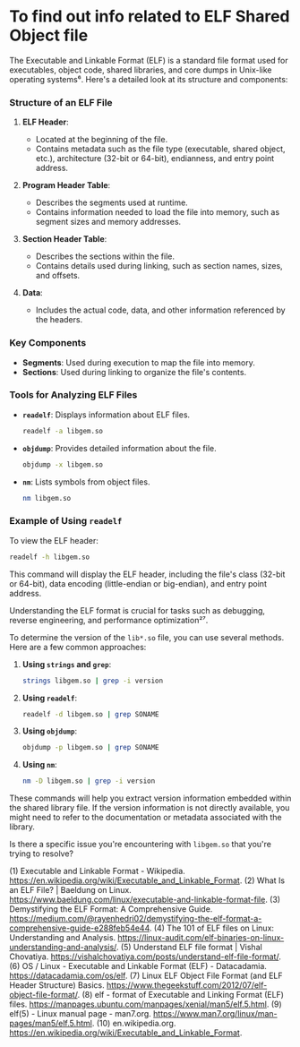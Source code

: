# To find out info related to ELF Shared Object file


The Executable and Linkable Format (ELF) is a standard file format used for executables, object code, shared libraries, and core dumps in Unix-like operating systems⁶. Here's a detailed look at its structure and components:

### Structure of an ELF File

1. **ELF Header**:
   - Located at the beginning of the file.
   - Contains metadata such as the file type (executable, shared object, etc.), architecture (32-bit or 64-bit), endianness, and entry point address.

2. **Program Header Table**:
   - Describes the segments used at runtime.
   - Contains information needed to load the file into memory, such as segment sizes and memory addresses.

3. **Section Header Table**:
   - Describes the sections within the file.
   - Contains details used during linking, such as section names, sizes, and offsets.

4. **Data**:
   - Includes the actual code, data, and other information referenced by the headers.

### Key Components

- **Segments**: Used during execution to map the file into memory.
- **Sections**: Used during linking to organize the file's contents.

### Tools for Analyzing ELF Files

- **`readelf`**: Displays information about ELF files.
  ```bash
  readelf -a libgem.so
  ```
- **`objdump`**: Provides detailed information about the file.
  ```bash
  objdump -x libgem.so
  ```
- **`nm`**: Lists symbols from object files.
  ```bash
  nm libgem.so
  ```

### Example of Using `readelf`

To view the ELF header:
```bash
readelf -h libgem.so
```

This command will display the ELF header, including the file's class (32-bit or 64-bit), data encoding (little-endian or big-endian), and entry point address.

Understanding the ELF format is crucial for tasks such as debugging, reverse engineering, and performance optimization²⁷.


To determine the version of the `lib*.so` file, you can use several methods. Here are a few common approaches:

1. **Using `strings` and `grep`**:
   ```bash
   strings libgem.so | grep -i version
   ```

2. **Using `readelf`**:
   ```bash
   readelf -d libgem.so | grep SONAME
   ```

3. **Using `objdump`**:
   ```bash
   objdump -p libgem.so | grep SONAME
   ```

4. **Using `nm`**:
   ```bash
   nm -D libgem.so | grep -i version
   ```

These commands will help you extract version information embedded within the shared library file. If the version information is not directly available, you might need to refer to the documentation or metadata associated with the library.

Is there a specific issue you're encountering with `libgem.so` that you're trying to resolve?

(1) Executable and Linkable Format - Wikipedia. https://en.wikipedia.org/wiki/Executable_and_Linkable_Format.
(2) What Is an ELF File? | Baeldung on Linux. https://www.baeldung.com/linux/executable-and-linkable-format-file.
(3) Demystifying the ELF Format: A Comprehensive Guide. https://medium.com/@rayenhedri02/demystifying-the-elf-format-a-comprehensive-guide-e288feb54e44.
(4) The 101 of ELF files on Linux: Understanding and Analysis. https://linux-audit.com/elf-binaries-on-linux-understanding-and-analysis/.
(5) Understand ELF file format | Vishal Chovatiya. https://vishalchovatiya.com/posts/understand-elf-file-format/.
(6) OS / Linux - Executable and Linkable Format (ELF) - Datacadamia. https://datacadamia.com/os/elf.
(7) Linux ELF Object File Format (and ELF Header Structure) Basics. https://www.thegeekstuff.com/2012/07/elf-object-file-format/.
(8) elf - format of Executable and Linking Format (ELF) files. https://manpages.ubuntu.com/manpages/xenial/man5/elf.5.html.
(9) elf(5) - Linux manual page - man7.org. https://www.man7.org/linux/man-pages/man5/elf.5.html.
(10) en.wikipedia.org. https://en.wikipedia.org/wiki/Executable_and_Linkable_Format.
